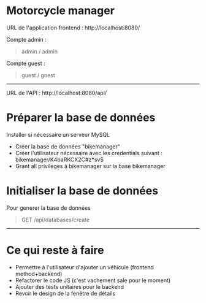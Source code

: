 # Motorcycle manager

URL de l'application frontend : http://localhost:8080/

Compte admin : 
> admin / admin

Compte guest :
> guest / guest

---

URL de l'API : http://localhost:8080/api/

# Préparer la base de données

Installer si nécessaire un serveur MySQL

- Créer la base de données "bikemanager"
- Créer l'utilisateur nécessaire avec les credentials suivant : bikemanager/K4baRKCX2C#z\*sv$
- Grant all privileges à bikemanager sur la base bikemanager

# Initialiser la base de données

Pour generer la base de données

> GET /api/databases/create

---

# Ce qui reste à faire

- Permettre à l'utilisateur d'ajouter un véhicule (frontend method+backend)
- Refactorer le code JS (c'est vachement sale pour le moment)
- Ajouter des tests unitaires pour le backend
- Revoir le design de la fenêtre de détails

